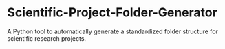 # Scientific-Project-Folder-Generator
A Python tool to automatically generate a standardized folder structure for scientific research projects.
